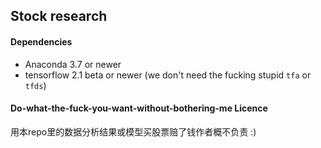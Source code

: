 ## Stock research

#### Dependencies

- Anaconda 3.7 or newer
- tensorflow 2.1 beta or newer (we don't need the fucking stupid `tfa` or `tfds`)

#### Do-what-the-fuck-you-want-without-bothering-me Licence

用本repo里的数据分析结果或模型买股票赔了钱作者概不负责 :)
